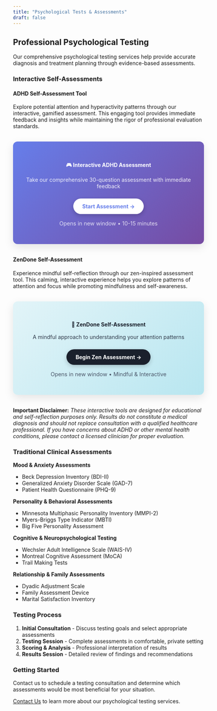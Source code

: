 ```yaml
---
title: "Psychological Tests & Assessments"
draft: false
---
```


## Professional Psychological Testing

Our comprehensive psychological testing services help provide accurate diagnosis and treatment planning through evidence-based assessments.

### Interactive Self-Assessments

#### ADHD Self-Assessment Tool
Explore potential attention and hyperactivity patterns through our interactive, gamified assessment. This engaging tool provides immediate feedback and insights while maintaining the rigor of professional evaluation standards.

<div style="text-align: center; margin: 2rem 0; padding: 2rem; background: linear-gradient(135deg, #667eea 0%, #764ba2 100%); border-radius: 12px; box-shadow: 0 8px 24px rgba(0,0,0,0.1);">
    <h4 style="color: white; margin-bottom: 1rem;">🎮 Interactive ADHD Assessment</h4>
    <p style="color: rgba(255,255,255,0.9); margin-bottom: 1.5rem;">Take our comprehensive 30-question assessment with immediate feedback</p>
    <a href="/games/adhd-assessment.html" target="_blank" style="display: inline-block; background: white; color: #667eea; padding: 12px 24px; border-radius: 25px; text-decoration: none; font-weight: bold; transition: transform 0.2s; box-shadow: 0 4px 12px rgba(0,0,0,0.2);">
        Start Assessment →
    </a>
    <p style="color: rgba(255,255,255,0.8); font-size: 0.9rem; margin-top: 1rem;">Opens in new window • 10-15 minutes</p>
</div>

#### ZenDone Self-Assessment  
Experience mindful self-reflection through our zen-inspired assessment tool. This calming, interactive experience helps you explore patterns of attention and focus while promoting mindfulness and self-awareness.

<div style="text-align: center; margin: 2rem 0; padding: 2rem; background: linear-gradient(135deg, #e2f4f8 0%, #b8e6f0 100%); border-radius: 12px; box-shadow: 0 8px 24px rgba(0,0,0,0.1);">
    <h4 style="color: #1a202c; margin-bottom: 1rem;">🧘 ZenDone Self-Assessment</h4>
    <p style="color: #2d3748; margin-bottom: 1.5rem;">A mindful approach to understanding your attention patterns</p>
    <a href="/games/adhd-game-9.html" target="_blank" style="display: inline-block; background: #1a202c; color: white; padding: 12px 24px; border-radius: 25px; text-decoration: none; font-weight: bold; transition: transform 0.2s; box-shadow: 0 4px 12px rgba(0,0,0,0.2);">
        Begin Zen Assessment →
    </a>
    <p style="color: #4a5568; font-size: 0.9rem; margin-top: 1rem;">Opens in new window • Mindful & Interactive</p>
</div>

**Important Disclaimer:** *These interactive tools are designed for educational and self-reflection purposes only. Results do not constitute a medical diagnosis and should not replace consultation with a qualified healthcare professional. If you have concerns about ADHD or other mental health conditions, please contact a licensed clinician for proper evaluation.*

### Traditional Clinical Assessments

**Mood & Anxiety Assessments**
- Beck Depression Inventory (BDI-II)
- Generalized Anxiety Disorder Scale (GAD-7)  
- Patient Health Questionnaire (PHQ-9)

**Personality & Behavioral Assessments**
- Minnesota Multiphasic Personality Inventory (MMPI-2)
- Myers-Briggs Type Indicator (MBTI)
- Big Five Personality Assessment

**Cognitive & Neuropsychological Testing**
- Wechsler Adult Intelligence Scale (WAIS-IV)
- Montreal Cognitive Assessment (MoCA)
- Trail Making Tests

**Relationship & Family Assessments**
- Dyadic Adjustment Scale
- Family Assessment Device
- Marital Satisfaction Inventory

### Testing Process

1. **Initial Consultation** - Discuss testing goals and select appropriate assessments
2. **Testing Session** - Complete assessments in comfortable, private setting  
3. **Scoring & Analysis** - Professional interpretation of results
4. **Results Session** - Detailed review of findings and recommendations

### Getting Started

Contact us to schedule a testing consultation and determine which assessments would be most beneficial for your situation.

[Contact Us](../contact/) to learn more about our psychological testing services.
